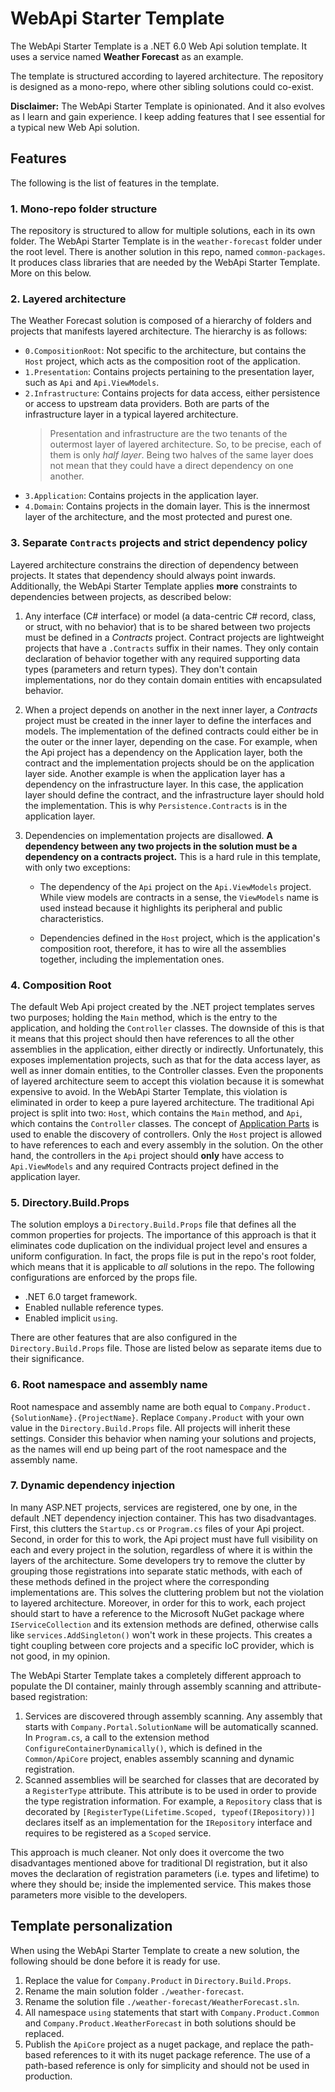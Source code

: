 # WebApi Starter Template
The WebApi Starter Template is a .NET 6.0 Web Api solution template. It uses a service named **Weather Forecast** as an example. 

The template is structured according to layered architecture. The repository is designed as a mono-repo, where other sibling solutions could co-exist.

**Disclaimer:** The WebApi Starter Template is opinionated. And it also evolves as I learn and gain experience. I keep adding features that I see essential for a typical new Web Api solution.

## Features
The following is the list of features in the template.

### 1. Mono-repo folder structure
The repository is structured to allow for multiple solutions, each in its own folder. The WebApi Starter Template is in the `weather-forecast` folder under the root level. There is another solution in this repo, named `common-packages`. It produces class libraries that are needed by the WebApi Starter Template. More on this below.

### 2. Layered architecture
The Weather Forecast solution is composed of a hierarchy of folders and projects that manifests layered architecture. The hierarchy is as follows:
* `0.CompositionRoot`: Not specific to the architecture, but contains the `Host` project, which acts as the composition root of the application.
* `1.Presentation`: Contains projects pertaining to the presentation layer, such as `Api` and `Api.ViewModels`.
* `2.Infrastructure`: Contains projects for data access, either persistence or access to upstream data providers. Both are parts of the infrastructure layer in a typical layered architecture.
    > Presentation and infrastructure are the two tenants of the outermost layer of layered architecture. So, to be precise, each of them is only _half layer_. Being two halves of the same layer does not mean that they could have a direct dependency on one another.
* `3.Application`: Contains projects in the application layer.
* `4.Domain`: Contains projects in the domain layer. This is the innermost layer of the architecture, and the most protected and purest one.

### 3. Separate `Contracts` projects and strict dependency policy
Layered architecture constrains the direction of dependency between projects. It states that dependency should always point inwards. Additionally, the WebApi Starter Template applies **more** constraints to dependencies between projects, as described below:

1. Any interface (C# interface) or model (a data-centric C# record, class, or struct, with no behavior) that is to be shared between two projects must be defined in a _Contracts_ project. Contract projects are lightweight projects that have a `.Contracts` suffix in their names. They only contain declaration of behavior together with any required supporting data types (parameters and return types). They don't contain implementations, nor do they contain domain entities with encapsulated behavior.

2. When a project depends on another in the next inner layer, a *Contracts* project must be created in the inner layer to define the interfaces and models. The implementation of the defined contracts could either be in the outer or the inner layer, depending on the case. For example, when the Api project has a dependency on the Application layer, both the contract and the implementation projects should be on the application layer side. Another example is when the application layer has a dependency on the infrastructure layer. In this case, the application layer should define the contract, and the infrastructure layer should hold the implementation. This is why `Persistence.Contracts` is in the application layer.

3. Dependencies on implementation projects are disallowed. **A dependency between any two projects in the solution must be a dependency on a contracts project.** This is a hard rule in this template, with only two exceptions:

    * The dependency of the `Api` project on the `Api.ViewModels` project. While view models are contracts in a sense, the `ViewModels` name is used instead because it highlights its peripheral and public characteristics.
    
    * Dependencies defined in the `Host` project, which is the application's composition root, therefore, it has to wire all the assemblies together, including the implementation ones.

### 4. Composition Root
The default Web Api project created by the .NET project templates serves two purposes; holding the `Main` method, which is the entry to the application, and holding the `Controller` classes. The downside of this is that it means that this project should then have references to all the other assemblies in the application, either directly or indirectly. Unfortunately, this exposes implementation projects, such as that for the data access layer, as well as inner domain entities, to the Controller classes. Even the proponents of layered architecture seem to accept this violation because it is somewhat expensive to avoid. In the WebApi Starter Template, this violation is eliminated in order to keep a pure layered architecture. The traditional Api project is split into two: `Host`, which contains the `Main` method, and `Api`, which contains the `Controller` classes. The concept of [Application Parts](https://docs.microsoft.com/en-us/aspnet/core/mvc/advanced/app-parts) is used to enable the discovery of controllers. Only the `Host` project is allowed to have references to each and every assembly in the solution. On the other hand, the controllers in the `Api` project should **only** have access to `Api.ViewModels` and any required Contracts project defined in the application layer.

### 5. Directory.Build.Props
The solution employs a `Directory.Build.Props` file that defines all the common properties for projects. The importance of this approach is that it eliminates code duplication on the individual project level and ensures a uniform configuration. In fact, the props file is put in the repo's root folder, which means that it is applicable to _all_ solutions in the repo. The following configurations are enforced by the props file.
* .NET 6.0 target framework.
* Enabled nullable reference types.
* Enabled implicit `using`.

There are other features that are also configured in the `Directory.Build.Props` file. Those are listed below as separate items due to their significance.

### 6. Root namespace and assembly name
Root namespace and assembly name are both equal to `Company.Product.{SolutionName}.{ProjectName}`. Replace `Company.Product` with your own value in the `Directory.Build.Props` file. All projects will inherit these settings. Consider this behavior when naming your solutions and projects, as the names will end up being part of the root namespace and the assembly name.

### 7. Dynamic dependency injection
In many ASP.NET projects, services are registered, one by one, in the default .NET dependency injection container. This has two disadvantages. First, this clutters the `Startup.cs` or `Program.cs` files of your Api project. Second, in order for this to work, the Api project must have full visibility on each and every project in the solution, regardless of where it is within the layers of the architecture. Some developers try to remove the clutter by grouping those registrations into separate static methods, with each of these methods defined in the project where the corresponding implementations are. This solves the cluttering problem but not the violation to layered architecture. Moreover, in order for this to work, each project should start to have a reference to the Microsoft NuGet package where `IServiceCollection` and its extension methods are defined, otherwise calls like `services.AddSingleton()` won't work in these projects. This creates a tight coupling between core projects and a specific IoC provider, which is not good, in my opinion.

The WebApi Starter Template takes a completely different approach to populate the DI container, mainly through assembly scanning and attribute-based registration:

1. Services are discovered through assembly scanning. Any assembly that starts with `Company.Portal.SolutionName` will be automatically scanned. In `Program.cs`, a call to the extension method `ConfigureContainerDynamically()`, which is defined in the `Common/ApiCore` project, enables assembly scanning and dynamic registration.
2. Scanned assemblies will be searched for classes that are decorated by a `RegisterType` attribute. This attribute is to be used in order to provide the type registration information. For example, a `Repository` class that is decorated by `[RegisterType(Lifetime.Scoped, typeof(IRepository))]` declares itself as an implementation for the `IRepository` interface and requires to  be registered as a `Scoped` service. 

This approach is much cleaner. Not only does it overcome the two disadvantages mentioned above for traditional DI registration, but it also moves the declaration of registration parameters (i.e. types and lifetime) to where they should be; inside the implemented service. This makes those parameters more visible to the developers.

## Template personalization
When using the WebApi Starter Template to create a new solution, the following should be done before it is ready for use.
1. Replace the value for `Company.Product` in `Directory.Build.Props`.
2. Rename the main solution folder `./weather-forecast`.
3. Rename the solution file `./weather-forecast/WeatherForecast.sln`.
4. All namespace `using` statements that start with `Company.Product.Common` and `Company.Product.WeatherForecast` in both solutions should be replaced.
5. Publish the `ApiCore` project as a nuget package, and replace the path-based references to it with its nuget package reference. The use of a path-based reference is only for simplicity and should not be used in production.
